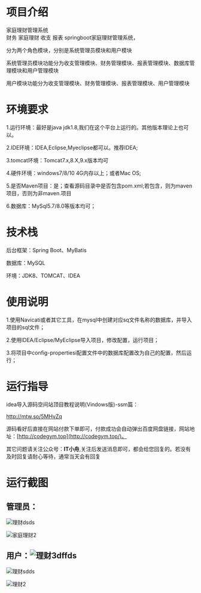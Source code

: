 # 项目介绍

家庭理财管理系统      
财务 家庭理财 收支 报表 springboot家庭理财管理系统，

分为两个角色模块，分别是系统管理员模块和用户模块

系统管理员模块功能分为收支管理模块、财务管理模块、报表管理模块、数据库管理模块和用户管理模块

用户模块功能分为收支管理模块、财务管理模块、报表管理模块、用户管理模块

# 环境要求

1.运行环境：最好是java jdk1.8,我们在这个平台上运行的。其他版本理论上也可以。 

2.IDE环境：IDEA,Eclipse,Myeclipse都可以。推荐IDEA; 

3.tomcat环境：Tomcat7.x,8.X,9.x版本均可 

4.硬件环境：windows7/8/10 4G内存以上；或者Mac OS; 

5.是否Maven项目：是；查看源码目录中是否包含pom.xml;若包含，则为maven项目，否则为非maven.项目 

6.数据库：MySql5.7/8.0等版本均可；

# 技术栈

后台框架：Spring Boot、MyBatis

数据库：MySQL

环境：JDK8、TOMCAT、IDEA

# 使用说明

1.使用Navicati或者其它工具，在mysql中创建对应sq文件名称的数据库，并导入项目的sql文件； 

2.使用IDEA/Eclipse/MyEclipse导入项目，修改配置，运行项目； 

3.将项目中config-propertiesi配置文件中的数据库配置改为自己的配置，然后运行；

# 运行指导

idea导入源码空间站顶目教程说明(Vindows版)-ssm篇：

http://mtw.so/5MHvZq 

源码看好后直接在网站付款下单即可，付款成功会自动弹出百度网盘链接，网站地址：[http://codegym.top](http://codegym.top/)。 

其它问题请关注公众号：**IT小舟**,关注后发送消息即可，都会给您回复的。若没有及时回复请耐心等待，通常当天会有回复

# 运行截图

## 管理员：

![理财dsds](https://gulimallcativen.oss-cn-shenzhen.aliyuncs.com/bishe/%E7%90%86%E8%B4%A2dsds.jpg)

![家庭理财2](https://gulimallcativen.oss-cn-shenzhen.aliyuncs.com/bishe/%E5%AE%B6%E5%BA%AD%E7%90%86%E8%B4%A22.png)



## 用户：![理财3dffds](https://gulimallcativen.oss-cn-shenzhen.aliyuncs.com/bishe/%E7%90%86%E8%B4%A23dffds.png)

![理财sdds](https://gulimallcativen.oss-cn-shenzhen.aliyuncs.com/bishe/%E7%90%86%E8%B4%A2sdds.jpg)

![理财2](https://gulimallcativen.oss-cn-shenzhen.aliyuncs.com/bishe/%E7%90%86%E8%B4%A22.png)